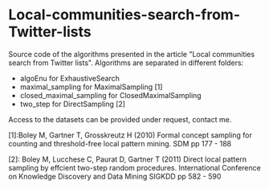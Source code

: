 # Local-communities-search-from-Twitter-lists

Source code of the algorithms presented in the article "Local communities search from Twitter lists". Algorithms are separated in different folders:
  - algoEnu for ExhaustiveSearch
  - maximal_sampling for MaximalSampling [1]
  - closed_maximal_sampling for ClosedMaximalSampling
  - two_step for DirectSampling [2]
  
Access to the datasets can be provided under request, contact me.

[1]:Boley M, Gartner T, Grosskreutz H (2010) Formal concept sampling for counting
and threshold-free local pattern mining. SDM pp 177 - 188


[2]: Boley M, Lucchese C, Paurat D, Gartner T (2011) Direct local pattern sampling
by effcient two-step random procedures. International Conference on
Knowledge Discovery and Data Mining SIGKDD pp 582 - 590
